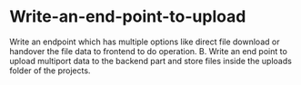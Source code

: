 # Write-an-end-point-to-upload
Write an endpoint which has multiple options like direct file download or handover the file data to frontend to do operation.  B. Write an end point to upload multiport data to the backend part and store files inside the uploads folder of the projects.
